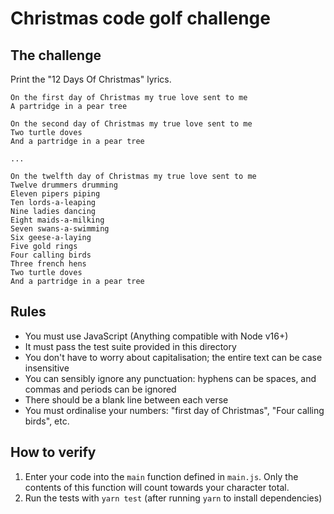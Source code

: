 # Christmas code golf challenge

## The challenge

Print the "12 Days Of Christmas" lyrics.

```
On the first day of Christmas my true love sent to me
A partridge in a pear tree

On the second day of Christmas my true love sent to me
Two turtle doves
And a partridge in a pear tree

...

On the twelfth day of Christmas my true love sent to me
Twelve drummers drumming
Eleven pipers piping
Ten lords-a-leaping
Nine ladies dancing
Eight maids-a-milking
Seven swans-a-swimming
Six geese-a-laying
Five gold rings
Four calling birds
Three french hens
Two turtle doves
And a partridge in a pear tree
```

## Rules

- You must use JavaScript (Anything compatible with Node v16+)
- It must pass the test suite provided in this directory
- You don't have to worry about capitalisation; the entire text can be case insensitive
- You can sensibly ignore any punctuation: hyphens can be spaces, and commas and periods can be ignored
- There should be a blank line between each verse
- You must ordinalise your numbers: "first day of Christmas", "Four calling birds", etc.

## How to verify

1. Enter your code into the `main` function defined in `main.js`. Only the contents of this function will count towards your character total.
2. Run the tests with `yarn test` (after running `yarn` to install dependencies)
